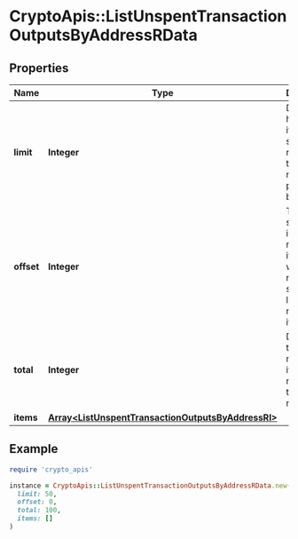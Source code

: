 # CryptoApis::ListUnspentTransactionOutputsByAddressRData

## Properties

| Name | Type | Description | Notes |
| ---- | ---- | ----------- | ----- |
| **limit** | **Integer** | Defines how many items should be returned in the response per page basis. |  |
| **offset** | **Integer** | The starting index of the response items, i.e. where the response should start listing the returned items. |  |
| **total** | **Integer** | Defines the total number of items returned in the response. |  |
| **items** | [**Array&lt;ListUnspentTransactionOutputsByAddressRI&gt;**](ListUnspentTransactionOutputsByAddressRI.md) |  |  |

## Example

```ruby
require 'crypto_apis'

instance = CryptoApis::ListUnspentTransactionOutputsByAddressRData.new(
  limit: 50,
  offset: 0,
  total: 100,
  items: []
)
```

